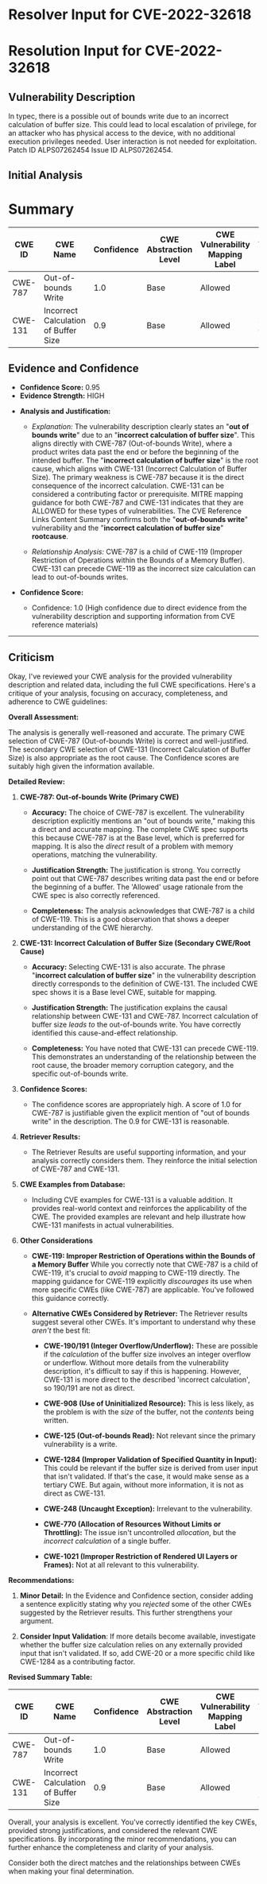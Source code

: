 # Resolver Input for CVE-2022-32618

# Resolution Input for CVE-2022-32618

## Vulnerability Description
In typec, there is a possible out of bounds write due to an incorrect calculation of buffer size. This could lead to local escalation of privilege, for an attacker who has physical access to the device, with no additional execution privileges needed. User interaction is not needed for exploitation. Patch ID ALPS07262454 Issue ID ALPS07262454.

## Initial Analysis
# Summary
| CWE ID | CWE Name | Confidence | CWE Abstraction Level | CWE Vulnerability Mapping Label | CWE-Vulnerability Mapping Notes |
|---|---|---|---|---|---|
| CWE-787 | Out-of-bounds Write | 1.0 | Base | Allowed | Primary CWE |
| CWE-131 | Incorrect Calculation of Buffer Size | 0.9 | Base | Allowed | Secondary Candidate |

## Evidence and Confidence

*   **Confidence Score:** 0.95
*   **Evidence Strength:** HIGH

- **Analysis and Justification:**  
  - *Explanation:* The vulnerability description clearly states an "**out of bounds write**" due to an "**incorrect calculation of buffer size**". This aligns directly with CWE-787 (Out-of-bounds Write), where a product writes data past the end or before the beginning of the intended buffer. The "**incorrect calculation of buffer size**" is the root cause, which aligns with CWE-131 (Incorrect Calculation of Buffer Size). The primary weakness is CWE-787 because it is the direct consequence of the incorrect calculation. CWE-131 can be considered a contributing factor or prerequisite. MITRE mapping guidance for both CWE-787 and CWE-131 indicates that they are ALLOWED for these types of vulnerabilities. The CVE Reference Links Content Summary confirms both the "**out-of-bounds write**" vulnerability and the "**incorrect calculation of buffer size**" **rootcause**.
  
  - *Relationship Analysis:* CWE-787 is a child of CWE-119 (Improper Restriction of Operations within the Bounds of a Memory Buffer). CWE-131 can precede CWE-119 as the incorrect size calculation can lead to out-of-bounds writes.

- **Confidence Score:**  
  - Confidence: 1.0 (High confidence due to direct evidence from the vulnerability description and supporting information from CVE reference materials)

---

## Criticism
Okay, I've reviewed your CWE analysis for the provided vulnerability description and related data, including the full CWE specifications. Here's a critique of your analysis, focusing on accuracy, completeness, and adherence to CWE guidelines:

**Overall Assessment:**

The analysis is generally well-reasoned and accurate. The primary CWE selection of CWE-787 (Out-of-bounds Write) is correct and well-justified. The secondary CWE selection of CWE-131 (Incorrect Calculation of Buffer Size) is also appropriate as the root cause.  The Confidence scores are suitably high given the information available.

**Detailed Review:**

1.  **CWE-787: Out-of-bounds Write (Primary CWE)**

    *   **Accuracy:** The choice of CWE-787 is excellent. The vulnerability description explicitly mentions an "out of bounds write," making this a direct and accurate mapping. The complete CWE spec supports this because CWE-787 is at the Base level, which is preferred for mapping. It is also the *direct* result of a problem with memory operations, matching the vulnerability.

    *   **Justification Strength:** The justification is strong. You correctly point out that CWE-787 describes writing data past the end or before the beginning of a buffer. The 'Allowed' usage rationale from the CWE spec is also correctly referenced.

    *   **Completeness:** The analysis acknowledges that CWE-787 is a child of CWE-119. This is a good observation that shows a deeper understanding of the CWE hierarchy.

2.  **CWE-131: Incorrect Calculation of Buffer Size (Secondary CWE/Root Cause)**

    *   **Accuracy:** Selecting CWE-131 is also accurate.  The phrase "**incorrect calculation of buffer size**" in the vulnerability description directly corresponds to the definition of CWE-131. The included CWE spec shows it is a Base level CWE, suitable for mapping.

    *   **Justification Strength:** The justification explains the causal relationship between CWE-131 and CWE-787. Incorrect calculation of buffer size *leads to* the out-of-bounds write. You have correctly identified this cause-and-effect relationship.

    *   **Completeness:** You have noted that CWE-131 can precede CWE-119. This demonstrates an understanding of the relationship between the root cause, the broader memory corruption category, and the specific out-of-bounds write.

3. **Confidence Scores:**

    * The confidence scores are appropriately high. A score of 1.0 for CWE-787 is justifiable given the explicit mention of "out of bounds write" in the description. The 0.9 for CWE-131 is reasonable.

4.  **Retriever Results:**

    *   The Retriever Results are useful supporting information, and your analysis correctly considers them. They reinforce the initial selection of CWE-787 and CWE-131.

5.  **CWE Examples from Database:**

    * Including CVE examples for CWE-131 is a valuable addition. It provides real-world context and reinforces the applicability of the CWE. The provided examples are relevant and help illustrate how CWE-131 manifests in actual vulnerabilities.

6. **Other Considerations**

    * **CWE-119: Improper Restriction of Operations within the Bounds of a Memory Buffer** While you correctly note that CWE-787 is a child of CWE-119, it's crucial to *avoid* mapping to CWE-119 directly.  The mapping guidance for CWE-119 explicitly *discourages* its use when more specific CWEs (like CWE-787) are applicable. You've followed this guidance correctly.

    * **Alternative CWEs Considered by Retriever:** The Retriever results suggest several other CWEs. It's important to understand why these *aren't* the best fit:

        *   **CWE-190/191 (Integer Overflow/Underflow):** These are possible if the *calculation* of the buffer size involves an integer overflow or underflow.  Without more details from the vulnerability description, it's difficult to say if this is happening. However, CWE-131 is more direct to the described 'incorrect calculation', so 190/191 are not as direct.

        *   **CWE-908 (Use of Uninitialized Resource):** This is less likely, as the problem is with the *size* of the buffer, not the *contents* being written.

        *   **CWE-125 (Out-of-bounds Read):** Not relevant since the primary vulnerability is a write.

        *   **CWE-1284 (Improper Validation of Specified Quantity in Input):** This could be relevant if the buffer size is derived from user input that isn't validated. If that's the case, it would make sense as a tertiary CWE. But again, without more information, it is not as direct as CWE-131.

        *   **CWE-248 (Uncaught Exception):** Irrelevant to the vulnerability.

        *   **CWE-770 (Allocation of Resources Without Limits or Throttling):** The issue isn't uncontrolled *allocation*, but the *incorrect calculation* of a single buffer.

        *   **CWE-1021 (Improper Restriction of Rendered UI Layers or Frames):** Not at all relevant to this vulnerability.

**Recommendations:**

1.  **Minor Detail:** In the Evidence and Confidence section, consider adding a sentence explicitly stating why you *rejected* some of the other CWEs suggested by the Retriever results. This further strengthens your argument.

2. **Consider Input Validation**: If more details become available, investigate whether the buffer size calculation relies on any externally provided input that isn't validated. If so, add CWE-20 or a more specific child like CWE-1284 as a contributing factor.

**Revised Summary Table:**

| CWE ID | CWE Name | Confidence | CWE Abstraction Level | CWE Vulnerability Mapping Label | CWE-Vulnerability Mapping Notes |
|---|---|---|---|---|---|
| CWE-787 | Out-of-bounds Write | 1.0 | Base | Allowed | Primary CWE |
| CWE-131 | Incorrect Calculation of Buffer Size | 0.9 | Base | Allowed | Root cause leading to CWE-787 |

Overall, your analysis is excellent. You've correctly identified the key CWEs, provided strong justifications, and considered the relevant CWE specifications. By incorporating the minor recommendations, you can further enhance the completeness and clarity of your analysis.

Consider both the direct matches and the relationships between CWEs
when making your final determination.
        